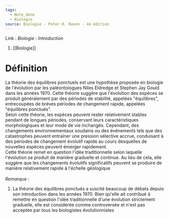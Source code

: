 ```yaml
---
tags:
  - Note_done
  - Biologie
source: Biologie - Peter H. Raven - 4e édition
---
```


Link :
_Biologie : Introduction_
1. [[Biologie]]

# Définition
La théorie des équilibres ponctuels est une hypothèse proposée en biologie de l'évolution par les paléontologues Niles Eldredge et Stephen Jay Gould dans les années 1970. Cette théorie suggère que l'évolution des espèces se produit généralement par des périodes de stabilité, appelées "équilibres", entrecoupées de brèves périodes de changement rapide, appelées "équilibres ponctués".
\
Selon cette théorie, les espèces peuvent rester relativement stables pendant de longues périodes, conservant leurs caractéristiques morphologiques et leur mode de vie inchangés. Cependant, des changements environnementaux soudains ou des événements tels que des catastrophes peuvent entraîner une pression sélective accrue, conduisant à des périodes de changement évolutif rapide au cours desquelles de nouvelles espèces peuvent émerger rapidement.
\
Cette théorie remet en question l'idée traditionnelle selon laquelle l'évolution se produit de manière graduelle et continue. Au lieu de cela, elle suggère que les changements évolutifs significatifs peuvent se produire de manière relativement rapide à l'échelle géologique
\
\
_Remarque_ :
1. La théorie des équilibres ponctués a suscité beaucoup de débats depuis son introduction dans les années 1970. Bien qu'elle ait contribué à remettre en question l'idée traditionnelle d'une évolution strictement graduelle, elle est considérée comme controversée et n'est pas acceptée par tous les biologistes évolutionnistes